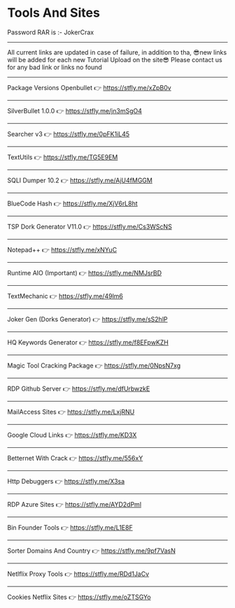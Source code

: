 # Tools And Sites
Password RAR is :- JokerCrax
__ __ __ __ __ __ __ __ __ __ __ __ __ __ __ __ __ __ __ __ __ __ __
All current links are updated in case of failure,
in addition to tha,
😎new links will be added for each new Tutorial Upload on the site😎
Please contact us for any bad link or links no found
__ __ __ __ __ __ __ __ __ __ __ __ __ __ __ __ __ __ __ __ __ __ __
Package Versions Openbullet 👉 https://stfly.me/xZpB0v
__ __ __ __ __ __ __ __ __ __ __ __ __ __ __ __ __ __ __ __ __ __ __
SilverBullet 1.0.0 👉 https://stfly.me/jn3mSgO4
__ __ __ __ __ __ __ __ __ __ __ __ __ __ __ __ __ __ __ __ __ __ __
Searcher v3 👉 https://stfly.me/0pFK1iL45
__ __ __ __ __ __ __ __ __ __ __ __ __ __ __ __ __ __ __ __ __ __ __
TextUtils 👉 https://stfly.me/TG5E9EM
__ __ __ __ __ __ __ __ __ __ __ __ __ __ __ __ __ __ __ __ __ __ __
SQLI Dumper 10.2 👉 https://stfly.me/AjU4fMGGM
__ __ __ __ __ __ __ __ __ __ __ __ __ __ __ __ __ __ __ __ __ __ __
BlueCode Hash 👉 https://stfly.me/XjV6rL8ht
__ __ __ __ __ __ __ __ __ __ __ __ __ __ __ __ __ __ __ __ __ __ __
TSP Dork Generator V11.0 👉 https://stfly.me/Cs3WScNS
__ __ __ __ __ __ __ __ __ __ __ __ __ __ __ __ __ __ __ __ __ __ __
Notepad++ 👉 https://stfly.me/xNYuC
__ __ __ __ __ __ __ __ __ __ __ __ __ __ __ __ __ __ __ __ __ __ __
Runtime AIO (Important) 👉 https://stfly.me/NMJsrBD
__ __ __ __ __ __ __ __ __ __ __ __ __ __ __ __ __ __ __ __ __ __ __
TextMechanic 👉 https://stfly.me/49lm6
__ __ __ __ __ __ __ __ __ __ __ __ __ __ __ __ __ __ __ __ __ __ __
Joker Gen (Dorks Generator) 👉 https://stfly.me/sS2hlP
__ __ __ __ __ __ __ __ __ __ __ __ __ __ __ __ __ __ __ __ __ __ __
HQ Keywords Generator 👉 https://stfly.me/f8EFpwKZH
__ __ __ __ __ __ __ __ __ __ __ __ __ __ __ __ __ __ __ __ __ __ __
Magic Tool Cracking Package 👉 https://stfly.me/0NpsN7xg
__ __ __ __ __ __ __ __ __ __ __ __ __ __ __ __ __ __ __ __ __ __ __
RDP Github Server 👉 https://stfly.me/dfUrbwzkE
__ __ __ __ __ __ __ __ __ __ __ __ __ __ __ __ __ __ __ __ __ __ __
MailAccess Sites 👉 https://stfly.me/LxjRNU
__ __ __ __ __ __ __ __ __ __ __ __ __ __ __ __ __ __ __ __ __ __ __
Google Cloud Links 👉 https://stfly.me/KD3X
__ __ __ __ __ __ __ __ __ __ __ __ __ __ __ __ __ __ __ __ __ __ __
Betternet With Crack 👉 https://stfly.me/556xY
__ __ __ __ __ __ __ __ __ __ __ __ __ __ __ __ __ __ __ __ __ __ __
Http Debuggers 👉 https://stfly.me/X3sa
__ __ __ __ __ __ __ __ __ __ __ __ __ __ __ __ __ __ __ __ __ __ __
RDP Azure Sites 👉 https://stfly.me/AYD2dPml
__ __ __ __ __ __ __ __ __ __ __ __ __ __ __ __ __ __ __ __ __ __ __
Bin Founder Tools 👉 https://stfly.me/L1E8F
__ __ __ __ __ __ __ __ __ __ __ __ __ __ __ __ __ __ __ __ __ __ __
Sorter Domains And Country 👉 https://stfly.me/9pf7VasN
__ __ __ __ __ __ __ __ __ __ __ __ __ __ __ __ __ __ __ __ __ __ __
Netlflix Proxy Tools 👉 https://stfly.me/RDd1JaCv
__ __ __ __ __ __ __ __ __ __ __ __ __ __ __ __ __ __ __ __ __ __ __
Cookies Netflix Sites 👉 https://stfly.me/oZTSGYo
